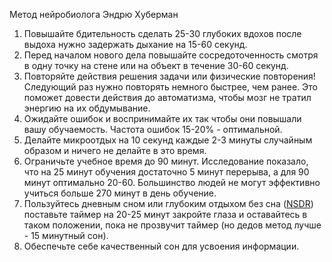 Метод нейробиолога Эндрю Хуберман

1. Повышайте бдительность сделать 25-30 глубоких вдохов после выдоха нужно задержать дыхание на 15-60 секунд.
2. Перед началом нового дела повышайте сосредоточенность смотря в одну точку на стене или на объект в течение 30-60 секунд.
3. Повторяйте действия решения задачи или физические повторения! Следующий раз нужно повторять немного быстрее, чем ранее. Это поможет довести действия до автоматизма, чтобы мозг не тратил энергию на их обдумывание.
4. Ожидайте ошибок и воспринимайте их так чтобы они повышали вашу обучаемость. Частота ошибок 15-20% - оптимальной.
5. Делайте микроотдых на 10 секунд каждые 2-3 минуты случайным образом и ничего не делайте в это время. 
6. Ограничьте учебное время до 90 минут. Исследование показало, что на 25 минут обучения достаточно 5 минут перерыва, а для 90 минут оптимально 20-60. Большинство людей не могут эффективно учиться больше 270 минут в день обучение.
7. Пользуйтесь дневным сном или глубоким отдыхом без сна ([NSDR](https://habr.com/ru/articles/861464/)) поставьте таймер на 20-25 минут закройте глаза и оставайтесь в таком положении, пока не прозвучит таймер (но дедов метод лучше - 15 минутный сон).
8. Обеспечьте себе качественный сон для усвоения информации.